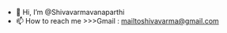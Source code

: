 - 👋 Hi, I’m @Shivavarmavanaparthi
- 📫 How to reach me >>>Gmail : mailtoshivavarma@gmail.com

<!---
Shivavarmavanaparthi/Shivavarmavanaparthi is a ✨ special ✨ repository because its `README.md` (this file) appears on your GitHub profile.
You can click the Preview link to take a look at your changes.
--->
